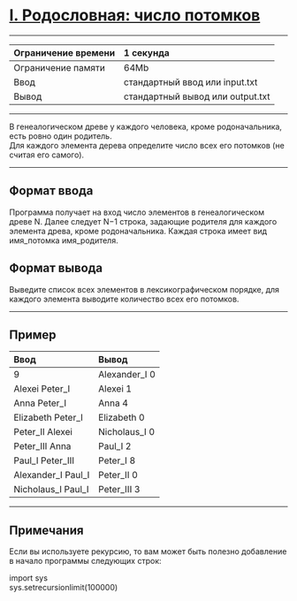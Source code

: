 # [I. Родословная: число потомков](https://contest.yandex.ru/contest/28069/problems/I/)

---
| Ограничение времени | 1 секунда |
| :--- | :--- |
| Ограничение памяти | 64Mb |
| Ввод | стандартный ввод или input.txt |
| Вывод | стандартный вывод или output.txt |
---
В генеалогическом древе у каждого человека, кроме родоначальника, есть ровно один родитель.  
Для каждого элемента дерева определите число всех его потомков (не считая его самого).

---
## Формат ввода
Программа получает на вход число элементов в генеалогическом древе N. Далее следует N−1 строка, задающие родителя для каждого элемента древа, кроме родоначальника. Каждая строка имеет вид имя_потомка имя_родителя.

## Формат вывода
Выведите список всех элементов в лексикографическом порядке, для каждого элемента выводите количество всех его потомков.

---
## Пример

| Ввод | Вывод |
| :--- | :--- |
| 9 | Alexander_I 0 |
| Alexei Peter_I | Alexei 1 |
| Anna Peter_I | Anna 4 |
| Elizabeth Peter_I | Elizabeth 0 |
| Peter_II Alexei | Nicholaus_I 0 |
| Peter_III Anna | Paul_I 2 |
| Paul_I Peter_III | Peter_I 8 |
| Alexander_I Paul_I | Peter_II 0 |
| Nicholaus_I Paul_I | Peter_III 3 |

---
## Примечания
Если вы используете рекурсию, то вам может быть полезно добавление в начало программы следующих строк:

import sys  
sys.setrecursionlimit(100000)